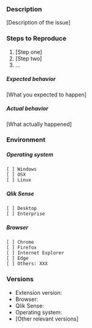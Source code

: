 ### Description

[Description of the issue]

### Steps to Reproduce

1. [Step one]
2. [Step two]
3. ...

##### Expected behavior

[What you expected to happen]

##### Actual behavior

[What actually happened]

### Environment

##### Operating system

```
[ ] Windows
[ ] OSX
[ ] Linux
```
##### Qlik Sense

```
[ ] Desktop
[ ] Enterprise
```

##### Browser

```
[ ] Chrome
[ ] Firefox
[ ] Internet Explorer
[ ] Edge
[ ] Others: XXX
```


### Versions

* Extension version:
* Browser: 
* Qlik Sense: 
* Operating system: 
* [Other relevant versions]
